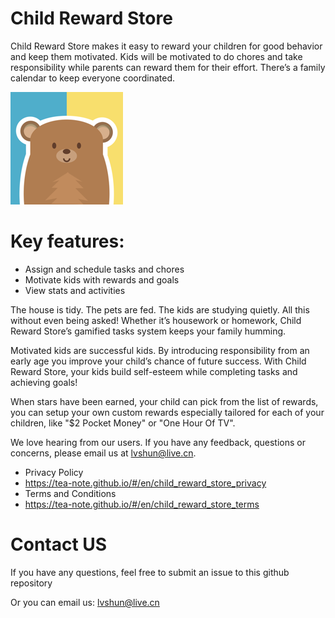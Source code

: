 # Child Reward Store
Child Reward Store makes it easy to reward your children for good behavior and keep them motivated. Kids will be motivated to do chores and take responsibility while parents can reward them for their effort. There’s a family calendar to keep everyone coordinated.

![](./attachments/icon.png)

# Key features:
- Assign and schedule tasks and chores
- Motivate kids with rewards and goals
- View stats and activities

The house is tidy. The pets are fed. The kids are studying quietly. All this without even being asked! Whether it’s housework or homework, Child Reward Store’s gamified tasks system keeps your family humming.

Motivated kids are successful kids. By introducing responsibility from an early age you improve your child’s chance of future success. With Child Reward Store, your kids build self-esteem while completing tasks and achieving goals!

When stars have been earned, your child can pick from the list of rewards, you can setup your own custom rewards especially tailored for each of your children, like "$2 Pocket Money" or "One Hour Of TV".

We love hearing from our users. If you have any feedback, questions or concerns, please email us at lvshun@live.cn.

- Privacy Policy
 - https://tea-note.github.io/#/en/child_reward_store_privacy
- Terms and Conditions
 - https://tea-note.github.io/#/en/child_reward_store_terms

# Contact US

If you have any questions, feel free to submit an issue to this github repository

Or you can email us: lvshun@live.cn
